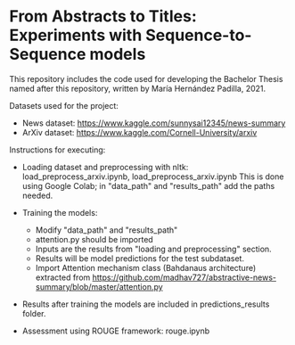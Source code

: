 # From Abstracts to Titles: Experiments with Sequence-to-Sequence models
This repository includes the code used for developing the Bachelor Thesis named after this repository, written by María Hernández Padilla, 2021.

Datasets used for the project:
- News dataset: https://www.kaggle.com/sunnysai12345/news-summary 
- ArXiv dataset: https://www.kaggle.com/Cornell-University/arxiv



Instructions for executing:

- Loading dataset and preprocessing with nltk: load_preprocess_arxiv.ipynb, load_preprocess_arxiv.ipynb
  This is done using Google Colab; in "data_path" and "results_path" add the paths needed.
  
  
- Training the models: 
    - Modify "data_path" and "results_path"
    - attention.py should be imported
    - Inputs are the results from "loading and preprocessing" section.
    - Results will be model predictions for the test subdataset.
    - Import Attention mechanism class (Bahdanaus architecture) extracted from https://github.com/madhav727/abstractive-news-summary/blob/master/attention.py
  
  
- Results after training the models are included in predictions_results folder.
- Assessment using ROUGE framework: rouge.ipynb
